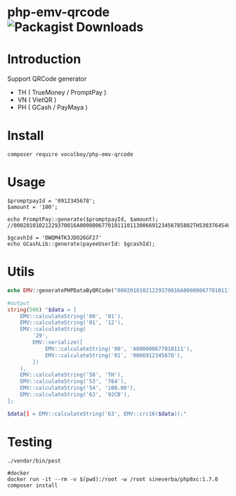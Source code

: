 # php-emv-qrcode ![Packagist Downloads](https://img.shields.io/packagist/dt/vocolboy/php-emv-qrcode)

# Introduction
Support QRCode generator
- TH ( TrueMoney / PromptPay )
- VN ( VietQR )
- PH ( GCash / PayMaya )

# Install
```shell
composer require vocolboy/php-emv-qrcode
```

# Usage
```
$promptpayId = '0912345678';
$amount = '100';

echo PromptPay::generate($promptpayId, $amount);
//00020101021229370016A000000677010111011300669123456785802TH53037645406100.00630492CB

$gcashId = 'DWQM4TK3JDO26GF27'
echo GCashLib::generate(payeeUserId: $gcashId);
```

# Utils
```php
echo EMV::generatePHPDataByQRCode("00020101021229370016A000000677010111011300669123456785802TH53037645406100.00630492CB");

#output
string(506) "$data = [
    EMV::calculateString('00', '01'),
    EMV::calculateString('01', '12'),
    EMV::calculateString(
        '29',
        EMV::serialize([
            EMV::calculateString('00', 'A000000677010111'),
            EMV::calculateString('01', '0066912345678'),
        ])
    ),
    EMV::calculateString('58', 'TH'),
    EMV::calculateString('53', '764'),
    EMV::calculateString('54', '100.00'),
    EMV::calculateString('63', '92CB'),
];

$data[] = EMV::calculateString('63', EMV::crc16($data));"
```

# Testing
```shell
./vendor/bin/pest

#docker
docker run -it --rm -v $(pwd):/root -w /root sineverba/php8xc:1.7.0 composer install
```
